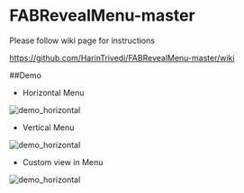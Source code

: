 # FABRevealMenu-master

Please follow wiki page for instructions

<https://github.com/HarinTrivedi/FABRevealMenu-master/wiki>

##Demo
* Horizontal Menu

![demo_horizontal](http://i.imgur.com/5bvlWoM.gif)

* Vertical Menu

![demo_horizontal](http://i.imgur.com/ZNl4FB2.gif)

* Custom view in Menu

![demo_horizontal](http://i.imgur.com/IJIPWCJ.gif)

